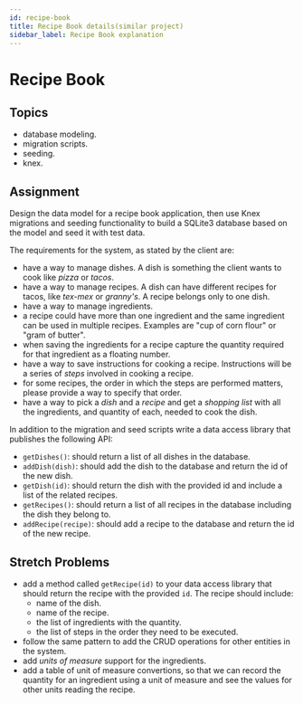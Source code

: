 ```yaml
---
id: recipe-book
title: Recipe Book details(similar project)
sidebar_label: Recipe Book explanation
---
```


# Recipe Book

## Topics

- database modeling.
- migration scripts.
- seeding.
- knex.

## Assignment

Design the data model for a recipe book application, then use Knex migrations and seeding functionality to build a SQLite3 database based on the model and seed it with test data.

The requirements for the system, as stated by the client are:

- have a way to manage dishes. A dish is something the client wants to cook like _pizza_ or _tacos_.
- have a way to manage recipes. A dish can have different recipes for tacos, like _tex-mex_ or _granny's_. A recipe belongs only to one dish.
- have a way to manage ingredients.
- a recipe could have more than one ingredient and the same ingredient can be used in multiple recipes. Examples are "cup of corn flour" or "gram of butter".
- when saving the ingredients for a recipe capture the quantity required for that ingredient as a floating number.
- have a way to save instructions for cooking a recipe. Instructions will be a series of _steps_ involved in cooking a recipe.
- for some recipes, the order in which the steps are performed matters, please provide a way to specify that order.
- have a way to pick a _dish_ and a _recipe_ and get a _shopping list_ with all the ingredients, and quantity of each, needed to cook the dish.

In addition to the migration and seed scripts write a data access library that publishes the following API:

- `getDishes()`: should return a list of all dishes in the database.
- `addDish(dish)`: should add the dish to the database and return the id of the new dish.
- `getDish(id)`: should return the dish with the provided id and include a list of the related recipes.
- `getRecipes()`: should return a list of all recipes in the database including the dish they belong to.
- `addRecipe(recipe)`: should add a recipe to the database and return the id of the new recipe.

## Stretch Problems

- add a method called `getRecipe(id)` to your data access library that should return the recipe with the provided `id`. The recipe should include:
  - name of the dish.
  - name of the recipe.
  - the list of ingredients with the quantity.
  - the list of steps in the order they need to be executed.
- follow the same pattern to add the CRUD operations for other entities in the system.
- add _units of measure_ support for the ingredients.
- add a table of unit of measure convertions, so that we can record the quantity for an ingredient using a unit of measure and see the values for other units reading the recipe.
